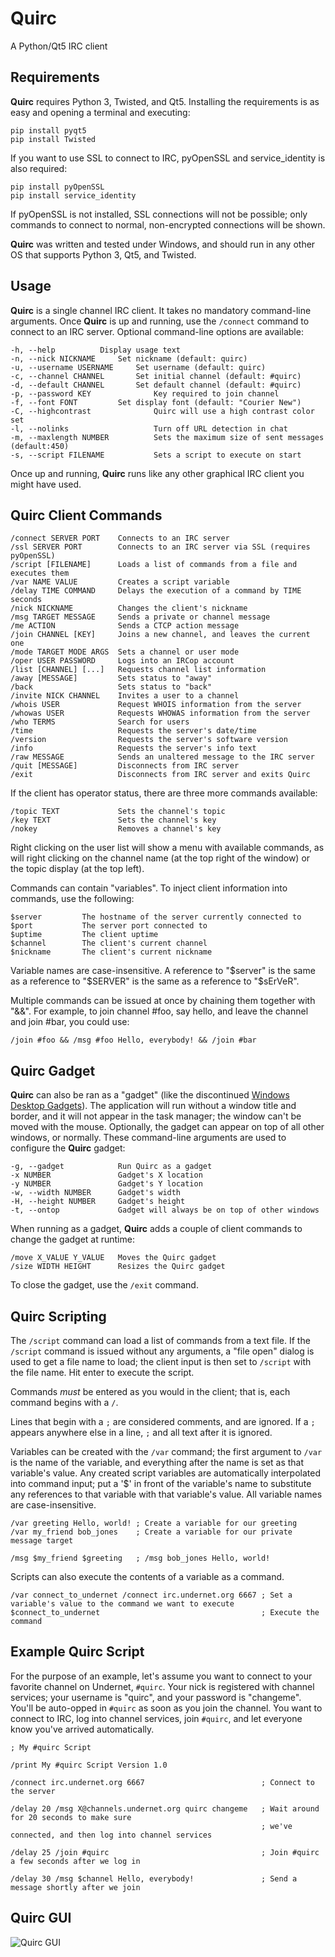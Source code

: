 # Quirc
A Python/Qt5 IRC client
## Requirements
**Quirc** requires Python 3, Twisted, and Qt5. Installing the requirements is as easy and opening a terminal and executing:

    pip install pyqt5
    pip install Twisted

If you want to use SSL to connect to IRC, pyOpenSSL and service_identity is also required:

    pip install pyOpenSSL
    pip install service_identity

If pyOpenSSL is not installed, SSL connections will not be possible; only commands to connect to normal, non-encrypted connections will be shown.

**Quirc** was written and tested under Windows, and should run in any other OS that supports Python 3, Qt5, and Twisted.

## Usage
**Quirc** is a single channel IRC client. It takes no mandatory command-line arguments. Once **Quirc** is up and running, use the `/connect` command to connect to an IRC server. Optional command-line options are available:

    -h, --help			Display usage text
    -n, --nick NICKNAME		Set nickname (default: quirc)
    -u, --username USERNAME		Set username (default: quirc)
    -c, --channel CHANNEL		Set initial channel (default: #quirc)
    -d, --default CHANNEL		Set default channel (default: #quirc)
    -p, --password KEY              Key required to join channel
    -f, --font FONT			Set display font (default: "Courier New")
    -C, --highcontrast              Quirc will use a high contrast color set
    -l, --nolinks                   Turn off URL detection in chat
    -m, --maxlength NUMBER          Sets the maximum size of sent messages (default:450)
    -s, --script FILENAME           Sets a script to execute on start

Once up and running, **Quirc** runs like any other graphical IRC client you might have used.

## Quirc Client Commands

    /connect SERVER PORT    Connects to an IRC server
    /ssl SERVER PORT        Connects to an IRC server via SSL (requires pyOpenSSL)
    /script [FILENAME]      Loads a list of commands from a file and executes them
    /var NAME VALUE         Creates a script variable
    /delay TIME COMMAND     Delays the execution of a command by TIME seconds
    /nick NICKNAME          Changes the client's nickname
    /msg TARGET MESSAGE     Sends a private or channel message
    /me ACTION              Sends a CTCP action message
    /join CHANNEL [KEY]     Joins a new channel, and leaves the current one
    /mode TARGET MODE ARGS  Sets a channel or user mode
    /oper USER PASSWORD     Logs into an IRCop account
    /list [CHANNEL] [...]   Requests channel list information
    /away [MESSAGE]         Sets status to "away"
    /back                   Sets status to "back"
    /invite NICK CHANNEL    Invites a user to a channel
    /whois USER             Request WHOIS information from the server
    /whowas USER            Requests WHOWAS information from the server
    /who TERMS              Search for users
    /time                   Requests the server's date/time
    /version                Requests the server's software version
    /info                   Requests the server's info text
    /raw MESSAGE            Sends an unaltered message to the IRC server
    /quit [MESSAGE]         Disconnects from IRC server
    /exit                   Disconnects from IRC server and exits Quirc

If the client has operator status, there are three more commands available:

    /topic TEXT             Sets the channel's topic
    /key TEXT               Sets the channel's key
    /nokey                  Removes a channel's key

Right clicking on the user list will show a menu with available commands, as will right clicking on the channel name (at the top right of the window) or the topic display (at the top left).

Commands can contain "variables". To inject client information into commands, use the following:

    $server         The hostname of the server currently connected to
    $port           The server port connected to
    $uptime         The client uptime
    $channel        The client's current channel
    $nickname       The client's current nickname

Variable names are case-insensitive. A reference to "$server" is the same as a reference to "$SERVER" is the same as a reference to "$sErVeR".

Multiple commands can be issued at once by chaining them together with "&&". For example, to join channel #foo, say hello, and leave the channel and join #bar, you could use:

```
/join #foo && /msg #foo Hello, everybody! && /join #bar
```

## Quirc Gadget

**Quirc** can also be ran as a "gadget" (like the discontinued [Windows Desktop Gadgets](https://en.wikipedia.org/wiki/Windows_Desktop_Gadgets)). The application will run without a window title and border, and it will not appear in the task manager; the window can't be moved with the mouse. Optionally, the gadget can appear on top of all other windows, or normally. These command-line arguments are used to configure the **Quirc** gadget:

    -g, --gadget            Run Quirc as a gadget
    -x NUMBER               Gadget's X location
    -y NUMBER               Gadget's Y location
    -w, --width NUMBER      Gadget's width
    -H, --height NUMBER     Gadget's height
    -t, --ontop             Gadget will always be on top of other windows

When running as a gadget, **Quirc** adds a couple of client commands to change the gadget at runtime:

    /move X_VALUE Y_VALUE   Moves the Quirc gadget
    /size WIDTH HEIGHT      Resizes the Quirc gadget

To close the gadget, use the `/exit` command.

## Quirc Scripting

The `/script` command can load a list of commands from a text file.  If the `/script` command is issued without any arguments, a "file open" dialog is used to get a file name to load; the client input is then set to `/script` with the file name. Hit enter to execute the script.

Commands *must* be entered as you would in the client; that is, each command begins with a `/`.

Lines that begin with a `;` are considered comments, and are ignored.  If a `;` appears anywhere else in a line, `;` and all text after it is ignored.

Variables can be created with the `/var` command; the first argument to `/var` is the name of the variable, and everything after the name is set as that variable's value.  Any created script variables are automatically interpolated into command input; put a '$' in front of the variable's name to substitute any references to that variable with that variable's value. All variable names are case-insensitive.

```
/var greeting Hello, world! ; Create a variable for our greeting
/var my_friend bob_jones    ; Create a variable for our private message target

/msg $my_friend $greeting   ; /msg bob_jones Hello, world!
```

Scripts can also execute the contents of a variable as a command.

```
/var connect_to_undernet /connect irc.undernet.org 6667 ; Set a variable's value to the command we want to execute
$connect_to_undernet                                    ; Execute the command
```

## Example Quirc Script

For the purpose of an example, let's assume you want to connect to your favorite channel on Undernet, `#quirc`. Your nick is registered with channel services; your username is "quirc", and your password is "changeme". You'll be auto-opped in `#quirc` as soon as you join the channel. You want to connect to IRC, log into channel services, join `#quirc`, and let everyone know you've arrived automatically.

```
; My #quirc Script

/print My #quirc Script Version 1.0

/connect irc.undernet.org 6667                          ; Connect to the server

/delay 20 /msg X@channels.undernet.org quirc changeme   ; Wait around for 20 seconds to make sure
                                                        ; we've connected, and then log into channel services

/delay 25 /join #quirc                                  ; Join #quirc a few seconds after we log in

/delay 30 /msg $channel Hello, everybody!               ; Send a message shortly after we join
```

## Quirc GUI

![Quirc GUI](https://github.com/danhetrick/quirc/blob/master/quirc_gui_guide.png?raw=true)
